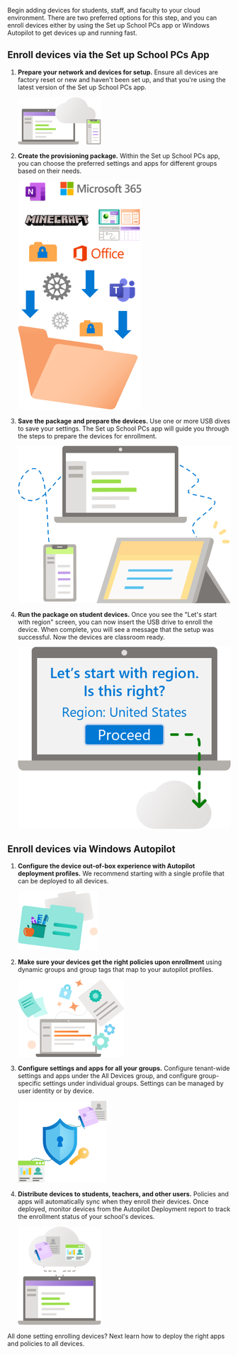 Begin adding devices for students, staff, and faculty to your cloud environment. There are two preferred options for this step, and you can enroll devices either by using the Set up School PCs app or Windows Autopilot to get devices up and running fast.

## Enroll devices via the Set up School PCs App

1. **Prepare your network and devices for setup.** Ensure all devices are factory reset or new and haven't been set up, and that you're using the latest version of the Set up School PCs app. 

   ![Graphic of a laptop, a mobile phone, and a cloud.](../media/cloud-devices.png)
2. **Create the provisioning package.** Within the Set up School PCs app, you can choose the preferred settings and apps for different groups based on their needs.

   ![Graphic of logos and icons being 'packaged' into a folder.](../media/package.png)

3. **Save the package and prepare the devices.** Use one or more USB dives to save your settings. The Set up School PCs app will guide you through the steps to prepare the devices for enrollment.

   ![Graphic of computer, tablet, and mobile phone.](../media/devices.png)

4. **Run the package on student devices.** Once you see the "Let's start with region" screen, you can now insert the USB drive to enroll the device. When complete, you will see a message that the setup was successful. Now the devices are classroom ready.

   ![Graphic of first step of the student setup process.](../media/student-setup.png)

## Enroll devices via Windows Autopilot

1. **Configure the device out-of-box experience with Autopilot deployment profiles.** We recommend starting with a single profile that can be deployed to all devices.

    ![Graphic of two folder; one folder has an apple and a cup of pens on it.](../media/folder.png)

2. **Make sure your devices get the right policies upon enrollment** using dynamic groups and group tags that map to your autopilot profiles.

   ![Graphic of computer with icons flying out of it.](../media/computer-settings.png)

3. **Configure settings and apps for all your groups.** Configure tenant-wide settings and apps under the All Devices group, and configure group-specific settings under individual groups. Settings can be managed by user identity or by device.

   ![Graphic of a security shield linking to user profiles.](../media/security.png)

4. **Distribute devices to students, teachers, and other users.** Policies and apps will automatically sync when they enroll their devices. Once deployed, monitor devices from the Autopilot Deployment report to track the enrollment status of your school's devices.

   ![Graphic of a computer with user settings in a cloud above it. ](../media/distribute.png)

All done setting enrolling devices? Next learn how to deploy the right apps and policies to all devices.
